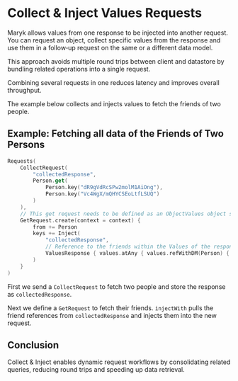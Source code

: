 # Collect & Inject Values Requests

Maryk allows values from one response to be injected into another request. You can request an object, collect specific values from the response and use them in a follow‑up request on the same or a different data model.

This approach avoids multiple round trips between client and datastore by bundling related operations into a single request.

Combining several requests in one reduces latency and improves overall throughput.

The example below collects and injects values to fetch the friends of two people.

## Example: Fetching all data of the Friends of Two Persons

```kotlin
Requests(
    CollectRequest(
        "collectedResponse",
        Person.get(
            Person.key("dR9gVdRcSPw2molM1AiOng"),
            Person.key("Vc4WgX/mQHYCSEoLtfLSUQ")
        )
    ),
    // This get request needs to be defined as an ObjectValues object so the response can be injected later
    GetRequest.create(context = context) {
        from += Person
        keys += Inject(
            "collectedResponse",
            // Reference to the friends within the Values of the response
            ValuesResponse { values.atAny { values.refWithDM(Person) { friends } } }
        )
    }
)
```

First we send a `CollectRequest` to fetch two people and store the response as `collectedResponse`.

Next we define a `GetRequest` to fetch their friends. `injectWith` pulls the friend references from `collectedResponse` and injects them into the new request.

## Conclusion

Collect & Inject enables dynamic request workflows by consolidating related queries, reducing round trips and speeding up data retrieval.
